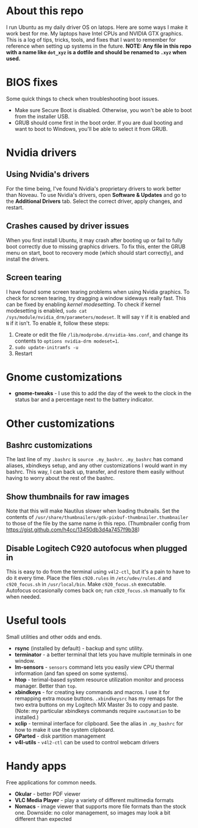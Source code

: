 # About this repo
I run Ubuntu as my daily driver OS on latops. Here are some ways I make it work best for me. My laptops have Intel CPUs and NVIDIA GTX graphics. This is a log of tips, tricks, tools, and fixes that I want to remember for reference when setting up systems in the future. **NOTE: Any file in this repo with a name like `dot_xyz` is a dotfile and should be renamed to `.xyz` when used.**

BIOS fixes
===
Some quick things to check when troubleshooting boot issues.
* Make sure Secure Boot is disabled. Otherwise, you won't be able to boot from the installer USB.
* GRUB should come first in the boot order. If you are dual booting and want to boot to Windows, you'll be able to select it from GRUB.

Nvidia drivers
===
Using Nvidia's drivers
---
For the time being, I've found Nvidia's proprietary drivers to work better than Noveau. To use Nvidia's drivers, open **Software & Updates** and go to the **Additional Drivers** tab. Select the correct driver, apply changes, and restart.

Crashes caused by driver issues
---
When you first install Ubuntu, it may crash after booting up or fail to fully boot correctly due to missing graphics drivers. To fix this, enter the GRUB menu on start, boot to recovery mode (which should start correctly), and install the drivers.

Screen tearing
---
I have found some screen tearing problems when using Nvidia graphics. To check for screen tearing, try dragging a window sideways really fast. This can be fixed by enabling *kernel modesetting*. To check if kernel modesetting is enabled, `sudo cat /sys/module/nvidia_drm/parameters/modeset`. It will say `Y` if it is enabled and `N` if it isn't. To enable it, follow these steps:
1. Create or edit the file `/lib/modprobe.d/nvidia-kms.conf`, and change its contents to `options nvidia-drm modeset=1`.
2. `sudo update-initramfs -u`
3. Restart

Gnome customizations
===
* **gnome-tweaks** - I use this to add the day of the week to the clock in the status bar and a percentage next to the battery indicator.

Other customizations
===
Bashrc customizations
---
The last line of my `.bashrc` is `source .my_bashrc`. `.my_bashrc` has comand aliases, xbindkeys setup, and any other customizations I would want in my bashrc. This way, I can back up, transfer, and restore them easily without having to worry about the rest of the bashrc.

Show thumbnails for raw images 
---
Note that this will make Nautilus slower when loading thubnails. Set the contents of `/usr/share/thumbnailers/gdk-pixbuf-thumbnailer.thumbnailer` to those of the file by the same name in this repo. (Thumbnailer config from https://gist.github.com/h4cc/13450db3d4a7457f9b38)

Disable Logitech C920 autofocus when plugged in
---
This is easy to do from the terminal using `v4l2-ctl`, but it's a pain to have to do it every time. Place the files `c920.rules` in `/etc/udev/rules.d` and `c920_focus.sh` in `/usr/local/bin`. Make `c920_focus.sh` executable. Autofocus occasionally comes back on; run `c920_focus.sh` manually to fix when needed.

Useful tools
===
Small utilities and other odds and ends.
* **rsync** (installed by default) - backup and sync utility. 
* **terminator** - a better terminal that lets you have multiple terminals in one window. 
* **lm-sensors** - `sensors` command lets you easily view CPU thermal information (and fan speed on some systems).
* **htop** - terimal-based system resource utilization monitor and process manager. Better than `top`.
* **xbindkeys** - for creating key commands and macros. I use it for remapping extra mouse buttons. `.xbindkeysrc` has my remaps for the two extra buttons on my Logitech MX Master 3s to copy and paste. (Note: my particular xbindkeys commands require `xautomation` to be installed.)
* **xclip** - terminal interface for clipboard. See the alias in `.my_bashrc` for how to make it use the system clipboard.
* **GParted** - disk partition management
* **v4l-utils** - `v4l2-ctl` can be used to control webcam drivers

Handy apps
=== 
Free applications for common needs.
* **Okular** - better PDF viewer
* **VLC Media Player** - play a variety of different multimedia formats
* **Nomacs** - image viewer that supports more file formats than the stock one. Downside: no color management, so images may look a bit different than expected
